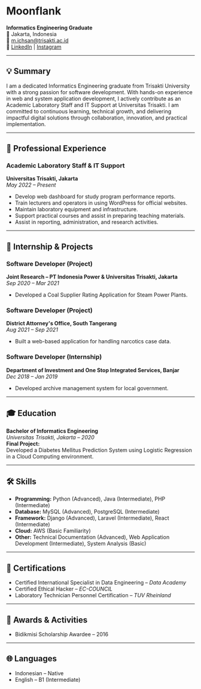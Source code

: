 # Moonflank

**Informatics Engineering Graduate**  
📍 Jakarta, Indonesia  
📧 [m.ichsan@trisakti.ac.id](mailto:m.ichsan@trisakti.ac.id)  
🔗 [LinkedIn](https://www.linkedin.com/in/ichsan210/) | [Instagram](https://www.instagram.com/mu_ic21/)

---

## 💡 Summary

I am a dedicated Informatics Engineering graduate from Trisakti University with a strong passion for software development. With hands-on experience in web and system application development, I actively contribute as an Academic Laboratory Staff and IT Support at Universitas Trisakti. I am committed to continuous learning, technical growth, and delivering impactful digital solutions through collaboration, innovation, and practical implementation.

---

## 💼 Professional Experience

### Academic Laboratory Staff & IT Support  
**Universitas Trisakti, Jakarta**  
*May 2022 – Present*
- Develop web dashboard for study program performance reports.
- Train lecturers and operators in using WordPress for official websites.
- Maintain laboratory equipment and infrastructure.
- Support practical courses and assist in preparing teaching materials.
- Assist in reporting, administration, and research activities.

---

## 🧪 Internship & Projects

### Software Developer (Project)  
**Joint Research – PT Indonesia Power & Universitas Trisakti, Jakarta**  
*Sep 2020 – Mar 2021*
- Developed a Coal Supplier Rating Application for Steam Power Plants.

### Software Developer (Project)  
**District Attorney's Office, South Tangerang**  
*Aug 2021 – Sep 2021*
- Built a web-based application for handling narcotics case data.

### Software Developer (Internship)  
**Department of Investment and One Stop Integrated Services, Banjar**  
*Dec 2018 – Jan 2019*
- Developed archive management system for local government.

---

## 🎓 Education

**Bachelor of Informatics Engineering**  
*Universitas Trisakti, Jakarta – 2020*  
**Final Project:**  
Developed a Diabetes Mellitus Prediction System using Logistic Regression in a Cloud Computing environment.

---

## 🛠️ Skills

- **Programming:** Python (Advanced), Java (Intermediate), PHP (Intermediate)  
- **Database:** MySQL (Advanced), PostgreSQL (Intermediate)  
- **Framework:** Django (Advanced), Laravel (Intermediate), React (Intermediate)  
- **Cloud:** AWS (Basic Familiarity)  
- **Other:** Technical Documentation (Advanced), Web Application Development (Intermediate), System Analysis (Basic)

---

## 📜 Certifications

- Certified International Specialist in Data Engineering – *Data Academy*  
- Certified Ethical Hacker – *EC-COUNCIL*  
- Laboratory Technician Personnel Certification – *TUV Rheinland*

---

## 🏅 Awards & Activities

- Bidikmisi Scholarship Awardee – 2016

---

## 🌐 Languages

- Indonesian – Native  
- English – B1 (Intermediate)
